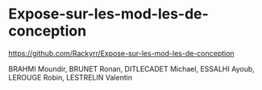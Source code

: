 # Expose-sur-les-mod-les-de-conception

https://github.com/Rackyrr/Expose-sur-les-mod-les-de-conception

BRAHMI Moundir, BRUNET Ronan, DITLECADET Michael, ESSALHI Ayoub, LEROUGE Robin, LESTRELIN Valentin
